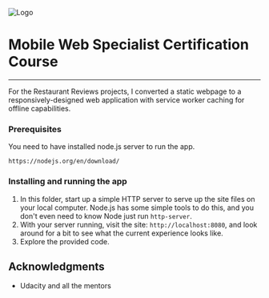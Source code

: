 ![Logo](https://raw.githubusercontent.com/amerkrlicbegovic/Udacity-Restaurant-reviews/master/img/logo.png)

# Mobile Web Specialist Certification Course
---

For the Restaurant Reviews projects, I converted a static webpage to a responsively-designed web application with service worker caching for offline capabilities.

### Prerequisites

You need to have installed node.js server to run the app.

```
https://nodejs.org/en/download/
```

### Installing and running the app

1. In this folder, start up a simple HTTP server to serve up the site files on your local computer. Node.js has some simple tools to do this, and you don't even need to know Node just run `http-server`.
2. With your server running, visit the site: `http://localhost:8080`, and look around for a bit to see what the current experience looks like.
3. Explore the provided code.

## Acknowledgments

* Udacity and all the mentors

